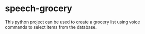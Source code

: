# speech-grocery
This python project can be used to create a grocery list using voice commands to select items from the database.
